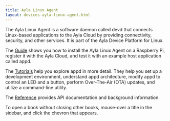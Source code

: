 ```yaml
---
title: Ayla Linux Agent
layout: devices-ayla-linux-agent.html
---
```


The Ayla Linux Agent is a software daemon called devd that connects Linux-based applications to the Ayla Cloud by providing connectivity, security, and other services. It is part of the Ayla Device Platform for Linux.

The [Guide](/devices/ayla-linux-agent/guide) shows you how to install the Ayla Linux Agent on a Raspberry Pi, register it with the Ayla Cloud, and test it with an example host application called appd.

The [Tutorials](/devices/ayla-linux-agent/tutorials) help you explore appd in more detail. They help you set up a development environment, understand appd architecture, modify appd to control an LED and a button, perform Over-The-Air (OTA) updates, and utilize a command-line utility.

The [Reference](/devices/ayla-linux-agent/reference) provides API documentation and background information. 

To open a book without closing other books, mouse-over a title in the sidebar, and click the chevron that appears.
